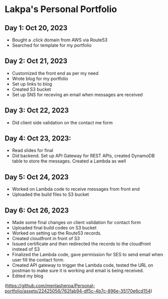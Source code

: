 # Lakpa's Personal Portfolio

## Day 1: Oct 20, 2023
- Bought a .click domain from AWS via Route53
- Searched for template for my portfolio 

## Day 2: Oct 21, 2023
- Customized the front end as per my need
- Wrote blog for my portfolio
- Set up links to blog
- Created S3 bucket
- Set up SNS for receving an email when messages are received

## Day 3: Oct 22, 2023
-  Did client side validation on the contact me form

## Day 4: Oct 23, 2023:
- Read slides for final
- Did backend. Set up API Gateway for REST APIs, created DynamoDB table to store the messages. Created a Lambda as well

## Day 5: Oct 24, 2023
- Worked on Lambda code to receive messages from front end
- Uploaded the build files to S3 bucket

## Day 6: Oct 26, 2023
- Made some final changes on client validation for contact form
- Uploaded final build codes on S3 bucket
- Worked on setting up the Route53 records.
- Created cloudfront in front of S3
- Issued certificate and then redirected the records to the cloudfront instead of S3
- Finalized the Lambda code, gave permission for SES to send email when user fill the contact form.
- Created API gateway to trigger the Lambda code, tested the URL on postman to make sure it is working and email is being received.
- Edited my blog

(https://github.com/menlasherpa/Personal-portfolio/assets/22425056/762fab94-df5c-4b7c-896e-35170e6cd154)





